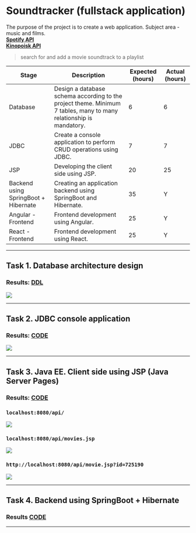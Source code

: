 # Soundtracker (fullstack application)

The purpose of the project is to create a web application. Subject area -  music and films.<br>
**[Spotify API](https://developer.spotify.com/)**<br>
**[Kinopoisk API](https://kinopoisk.dev/)**<br>

> search for and add a movie soundtrack to a playlist<br>

| Stage                                | Description                                                                                                        | Expected (hours) | Actual (hours) |
|--------------------------------------|--------------------------------------------------------------------------------------------------------------------|------------------|----------------|
| Database                             | Design a database schema according to the project theme. Minimum 7 tables, many to many relationship is mandatory. | 6                | 6              |
| JDBC                                 | Create a console application to perform CRUD operations using JDBC.                                                | 7                | 7              |
| JSP                                  | Developing the client side using JSP.                                                                              | 20               | 25             |
| Backend using SpringBoot + Hibernate | Creating an application backend using SpringBoot and Hibernate.                                                    | 35               | Y              |
| Angular - Frontend                   | Frontend development using Angular.                                                                                | 25                | Y              |
| React - Frontend                     | Frontend development using React.                                                                                  | 25                | Y              |

---

## Task 1. Database architecture design

### Results: [DDL](Database/version_03_03_2024.txt)
![](https://github.com/gabrpavel/website/blob/68e65c1e08238287bb5e656a4fe51bf2ee960687/Database/website_db.png)

---

## Task 2. JDBC console application

### Results: [CODE](JDBC)
![](https://github.com/gabrpavel/website/blob/def71f9ba20d7f46a0288fbffbfcd0a0c14f0a81/SonarCloude%20Summary/JDBC.png)

---

## Task 3. Java EE. Client side using JSP (Java Server Pages)

### Results: [CODE](JSP)

### `localhost:8080/api/`

![](https://github.com/gabrpavel/website/blob/3b470a5c45cbcbe560714cad2441cfebace1e388/images/jsp/api.png)

### `localhost:8080/api/movies.jsp`

![](https://github.com/gabrpavel/website/blob/3b470a5c45cbcbe560714cad2441cfebace1e388/images/jsp/movies.png)

### `http://localhost:8080/api/movie.jsp?id=725190`

![](https://github.com/gabrpavel/website/blob/3b470a5c45cbcbe560714cad2441cfebace1e388/images/jsp/movie.png)

---

## Task 4. Backend using SpringBoot + Hibernate

### Results [CODE](backend)

---
